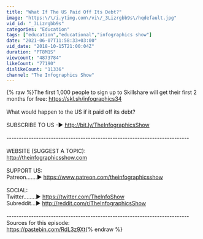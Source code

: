 ```yaml
---
title: "What If The US Paid Off Its Debt?"
image: "https:\/\/i.ytimg.com\/vi\/_3Lizrgbb9s\/hqdefault.jpg"
vid_id: "_3Lizrgbb9s"
categories: "Education"
tags: ["education","educational","infographics show"]
date: "2021-06-07T11:58:33+03:00"
vid_date: "2018-10-15T21:00:04Z"
duration: "PT8M1S"
viewcount: "4873784"
likeCount: "77190"
dislikeCount: "11336"
channel: "The Infographics Show"
---
```

{% raw %}The first 1,000 people to sign up to Skillshare will get their first 2 months for free: <a rel="nofollow" target="blank" href="https://skl.sh/infographics34">https://skl.sh/infographics34</a><br /><br />What would happen to the US if it paid off its debt?<br /><br />SUBSCRIBE TO US -► <a rel="nofollow" target="blank" href="http://bit.ly/TheInfographicsShow">http://bit.ly/TheInfographicsShow</a><br /><br />--------------------------------------------------------------------------<br /><br />WEBSITE (SUGGEST A TOPIC):<br /><a rel="nofollow" target="blank" href="http://theinfographicsshow.com">http://theinfographicsshow.com</a> <br /><br />SUPPORT US: <br />Patreon.......► <a rel="nofollow" target="blank" href="https://www.patreon.com/theinfographicsshow">https://www.patreon.com/theinfographicsshow</a> <br /><br />SOCIAL:<br />Twitter........► <a rel="nofollow" target="blank" href="https://twitter.com/TheInfoShow">https://twitter.com/TheInfoShow</a><br />Subreddit...► <a rel="nofollow" target="blank" href="http://reddit.com/r/TheInfographicsShow">http://reddit.com/r/TheInfographicsShow</a><br /><br />--------------------------------------------------------------------------<br />Sources for this episode:<br /><a rel="nofollow" target="blank" href="https://pastebin.com/RdL3z9Xt">https://pastebin.com/RdL3z9Xt</a>{% endraw %}
